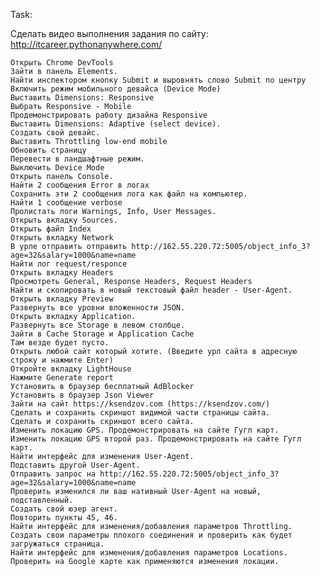 Task:

Сделать видео выполнения задания по сайту: http://itcareer.pythonanywhere.com/

    Открыть Chrome DevTools
    Зайти в панель Elements.
    Найти инспектором кнопку Submit и выровнять слово Submit по центру
    Включить режим мобильного девайса (Device Mode)
    Выставить Dimensions: Responsive
    Выбрать Responsive - Mobile
    Продемонстрировать работу дизайна Responsive
    Выставить Dimensions: Adaptive (select device).
    Создать свой девайс.
    Выставить Throttling low-end mobile
    Обновить страницу
    Перевести в ландшафтные режим.
    Выключить Device Mode
    Открыть панель Console.
    Найти 2 сообщения Error в логах
    Сохранить эти 2 сообщения лога как файл на компьютер.
    Найти 1 сообщение verbose
    Пролистать логи Warnings, Info, User Messages.
    Открыть вкладку Sources.
    Открыть файл Index
    Открыть вкладку Network
    В урле отправить отправить http://162.55.220.72:5005/object_info_3?age=32&salary=1000&name=name
    Найти лог request/responce
    Открыть вкладку Headers
    Просмотреть General, Response Headers, Request Headers
    Найти и скопировать в новый текстовый файл header - User-Agent.
    Открыть вкладку Preview
    Развернуть все уровни вложенности JSON.
    Открыть вкладку Application.
    Развернуть все Storage в левом столбце.
    Зайти в Cache Storage и Application Cache
    Там везде будет пусто.
    Открыть любой сайт который хотите. (Введите урл сайта в адресную строку и нажмите Enter)
    Откройте вкладку LightHouse
    Нажмите Generate report
    Установить в браузер бесплатный AdBlocker
    Установить в браузер Json Viewer
    Зайти на сайт https://ksendzov.com (https://ksendzov.com/)
    Сделать и сохранить скриншот видимой части страницы сайта.
    Сделать и сохранить скриншот всего сайта.
    Изменить локацию GPS. Продемонстрировать на сайте Гугл карт.
    Изменить локацию GPS второй раз. Продемонстрировать на сайте Гугл карт.
    Найти интерфейс для изменения User-Agent.
    Подставить другой User-Agent.
    Отправить запрос на http://162.55.220.72:5005/object_info_3?age=32&salary=1000&name=name
    Проверить изменился ли ваш нативный User-Agent на новый, подставленный.
    Создать свой юзер агент.
    Повторить пункты 45, 46.
    Найти интерфейс для изменения/добавления параметров Throttling.
    Создать свои параметры плохого соединения и проверить как будет загружаться страница.
    Найти интерфейс для изменения/добавления параметров Locations.
    Проверить на Google карте как применяются изменения локации.
